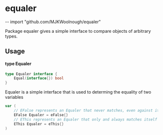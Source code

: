# equaler
--
    import "github.com/MJKWoolnough/equaler"

Package equaler gives a simple interface to compare objects of arbitrary types.

## Usage

#### type Equaler

```go
type Equaler interface {
	Equal(interface{}) bool
}
```

Equaler is a simple interface that is used to determing the equality of two
variables

```go
var (
	// EFalse represents an Equaler that never matches, even against itself
	EFalse Equaler = eFalse{}
	// EThis represents an Equaler that only and always matches itself
	EThis Equaler = eThis{}
)
```
